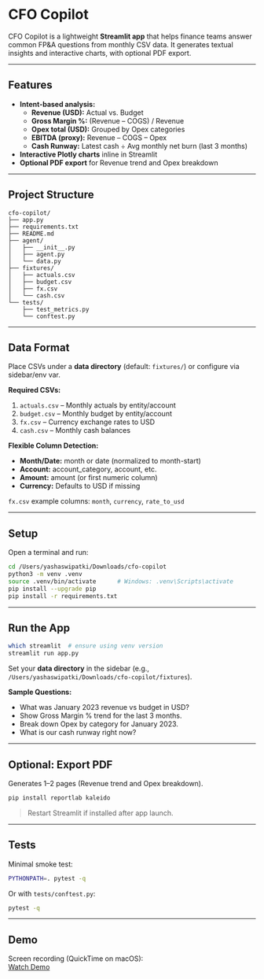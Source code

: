 # CFO Copilot

CFO Copilot is a lightweight **Streamlit app** that helps finance teams answer common FP&A questions from monthly CSV data. It generates textual insights and interactive charts, with optional PDF export.

---

## Features

- **Intent-based analysis:**
  - **Revenue (USD):** Actual vs. Budget
  - **Gross Margin %:** (Revenue – COGS) / Revenue
  - **Opex total (USD):** Grouped by Opex categories
  - **EBITDA (proxy):** Revenue – COGS – Opex
  - **Cash Runway:** Latest cash ÷ Avg monthly net burn (last 3 months)
- **Interactive Plotly charts** inline in Streamlit
- **Optional PDF export** for Revenue trend and Opex breakdown

---

## Project Structure

```
cfo-copilot/
├── app.py
├── requirements.txt
├── README.md
├── agent/
│   ├── __init__.py
│   ├── agent.py
│   └── data.py
├── fixtures/
│   ├── actuals.csv
│   ├── budget.csv
│   ├── fx.csv
│   └── cash.csv
└── tests/
    ├── test_metrics.py
    └── conftest.py
```

---

## Data Format

Place CSVs under a **data directory** (default: `fixtures/`) or configure via sidebar/env var.

**Required CSVs:**

1. `actuals.csv` – Monthly actuals by entity/account  
2. `budget.csv` – Monthly budget by entity/account  
3. `fx.csv` – Currency exchange rates to USD  
4. `cash.csv` – Monthly cash balances  

**Flexible Column Detection:**

- **Month/Date:** month or date (normalized to month-start)  
- **Account:** account_category, account, etc.  
- **Amount:** amount (or first numeric column)  
- **Currency:** Defaults to USD if missing  

`fx.csv` example columns: `month`, `currency`, `rate_to_usd`

---

## Setup

Open a terminal and run:

```bash
cd /Users/yashaswipatki/Downloads/cfo-copilot
python3 -m venv .venv
source .venv/bin/activate      # Windows: .venv\Scripts\activate
pip install --upgrade pip
pip install -r requirements.txt
```

---

## Run the App

```bash
which streamlit  # ensure using venv version
streamlit run app.py
```

Set your **data directory** in the sidebar (e.g., `/Users/yashaswipatki/Downloads/cfo-copilot/fixtures`).

**Sample Questions:**

- What was January 2023 revenue vs budget in USD?  
- Show Gross Margin % trend for the last 3 months.  
- Break down Opex by category for January 2023.  
- What is our cash runway right now?  

---

## Optional: Export PDF

Generates 1–2 pages (Revenue trend and Opex breakdown).

```bash
pip install reportlab kaleido
```

> Restart Streamlit if installed after app launch.

---

## Tests

Minimal smoke test:

```bash
PYTHONPATH=. pytest -q
```

Or with `tests/conftest.py`:

```bash
pytest -q
```

---

## Demo

Screen recording (QuickTime on macOS):  
[Watch Demo](https://drive.google.com/file/d/1fo2Dlzm8fRH6LMIVDmXmxa-WOQJ4wC1x/view?usp=sharing)
